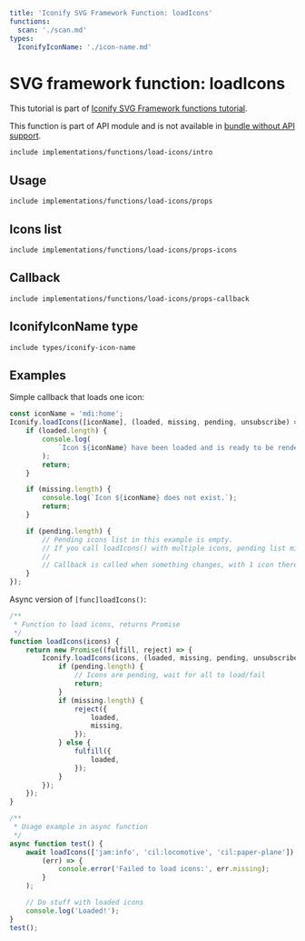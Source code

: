 ```yaml
title: 'Iconify SVG Framework Function: loadIcons'
functions:
  scan: './scan.md'
types:
  IconifyIconName: './icon-name.md'
```

# SVG framework function: loadIcons

This tutorial is part of [Iconify SVG Framework functions tutorial](./functions.md#api).

This function is part of API module and is not available in [bundle without API support](./without-api.md).

`include implementations/functions/load-icons/intro`

## Usage

`include implementations/functions/load-icons/props`

## Icons list

`include implementations/functions/load-icons/props-icons`

## Callback

`include implementations/functions/load-icons/props-callback`

## IconifyIconName type

`include types/iconify-icon-name`

## Examples

Simple callback that loads one icon:

```js
const iconName = 'mdi:home';
Iconify.loadIcons([iconName], (loaded, missing, pending, unsubscribe) => {
	if (loaded.length) {
		console.log(
			`Icon ${iconName} have been loaded and is ready to be renderered.`
		);
		return;
	}

	if (missing.length) {
		console.log(`Icon ${iconName} does not exist.`);
		return;
	}

	if (pending.length) {
		// Pending icons list in this example is empty.
		// If you call loadIcons() with multiple icons, pending list might not be empty, but for one icon it is always empty.
		//
		// Callback is called when something changes, with 1 icon there can only be 2 type of changes: icon has loaded or icon is missing.
	}
});
```

Async version of `[func]loadIcons()`:

```js
/**
 * Function to load icons, returns Promise
 */
function loadIcons(icons) {
	return new Promise((fulfill, reject) => {
		Iconify.loadIcons(icons, (loaded, missing, pending, unsubscribe) => {
			if (pending.length) {
				// Icons are pending, wait for all to load/fail
				return;
			}
			if (missing.length) {
				reject({
					loaded,
					missing,
				});
			} else {
				fulfill({
					loaded,
				});
			}
		});
	});
}

/**
 * Usage example in async function
 */
async function test() {
	await loadIcons(['jam:info', 'cil:locomotive', 'cil:paper-plane']).catch(
		(err) => {
			console.error('Failed to load icons:', err.missing);
		}
	);

	// Do stuff with loaded icons
	console.log('Loaded!');
}
test();
```

